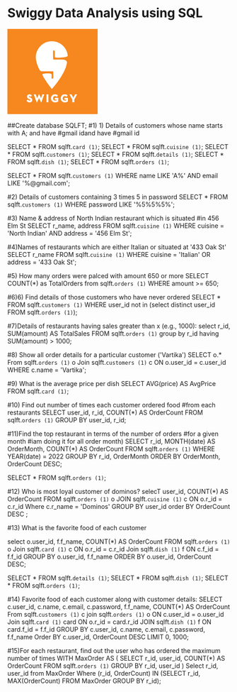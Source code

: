 #  Swiggy Data Analysis using SQL

![sw](https://github.com/Priyaah13/swiggy_sql_project/blob/main/swiggy%20img%20logo.png)


##Create database SQLFT;
#1) 1) Details of customers whose name starts with A; and have
#gmail idand have
#gmail id

SELECT * FROM sqlft.`card (1)`;
SELECT * FROM sqlft.`cuisine (1)`;
SELECT * FROM sqlft.`customers (1)`;
SELECT * FROM sqlft.`details (1)`;
SELECT * FROM sqlft.`dish (1)`;
SELECT * FROM sqlft.`orders (1)`;

SELECT * 
FROM sqlft.`customers (1)`
WHERE name LIKE 'A%' 
AND email LIKE '%@gmail.com';

#2) Details of customers containing 3 times 5 in password
SELECT * FROM sqlft.`customers (1)`
WHERE password LIKE '%5%5%5%';

#3) Name &amp; address of North Indian restaurant which is situated
#in 456 Elm St
SELECT r_name, 
       address 
FROM sqlft.`cuisine (1)`
WHERE cuisine = 'North Indian' 
AND address = '456 Elm St';

#4)Names of restaurants which are either Italian or situated at '433 Oak St'
SELECT r_name 
FROM sqlft.`cuisine (1)`
WHERE cuisine = 'Italian' 
OR address = '433 Oak St';

#5) How many orders were palced with amount 650 or more
SELECT COUNT(*) as TotalOrders 
from sqlft.`orders (1)`
WHERE amount >= 650;

#6)6) Find details of those customers who have never ordered
SELECT * 
FROM sqlft.`customers (1)`
WHERE user_id not in (select distinct user_id FROM sqlft.`orders (1)`);

#7)Details of restaurants having sales greater than x (e.g., 1000):
select r_id, SUM(amount) AS TotalSales 
FROM  sqlft.`orders (1)` 
group by r_id 
having SUM(amount) > 1000;

#8) Show all order details for a particular customer ('Vartika')
SELECT o.* 
From sqlft.`orders (1)` o
Join sqlft.`customers (1)` c
ON o.user_id = c.user_id
WHERE c.name = 'Vartika';

#9) What is the average price per dish
SELECT AVG(price) AS AvgPrice 
FROM sqlft.`card (1)`;

#10) Find out number of times each customer ordered food
#from each restaurants
SELECT user_id, r_id, COUNT(*) AS OrderCount 
FROM sqlft.`orders (1)`
GROUP BY user_id, r_id;

#11)Find the top restaurant in terms of the number of orders 
#for a given month 
#iam doing it for all order month)
SELECT r_id, MONTH(date) AS OrderMonth, COUNT(*) AS OrderCount
FROM sqlft.`orders (1)`
WHERE YEAR(date) = 2022
GROUP BY r_id, OrderMonth
ORDER BY OrderMonth, OrderCount DESC;

SELECT * FROM sqlft.`orders (1)`;

#12) Who is most loyal customer of dominos?
selecT user_id, COUNT(*) AS OrderCount 
FROM sqlft.`orders (1)` o
JOIN sqlft.`cuisine (1)` c ON o.r_id = c.r_id
Where c.r_name = 'Dominos'
GROUP BY user_id 
order BY OrderCount DESC ;

#13) What is the favorite food of each customer


select o.user_id, f.f_name, COUNT(*) AS OrderCount
FROM sqlft.`orders (1)` o
Join sqlft.`card (1)` c ON o.r_id = c.r_id 
Join sqlft.`dish (1)` f ON c.f_id = f.f_id 
GROUP BY o.user_id, f.f_name
ORDER BY o.user_id, OrderCount DESC;


SELECT * FROM sqlft.`details (1)`;
SELECT * FROM sqlft.`dish (1)`;
SELECT * FROM sqlft.`orders (1)`;

#14) Favorite food of each customer along with customer details:
SELECT c.user_id, c.name, c.email, c.password, f.f_name, COUNT(*) AS OrderCount
From sqlft.`customers (1)` c
join sqlft.`orders (1)` o ON c.user_id = o.user_id
Join sqlft.`card (1)` card ON o.r_id = card.r_id
JOIN sqlft.`dish (1)` f ON card.f_id = f.f_id
GROUP BY c.user_id, c.name, c.email, c.password, f.f_name
Order BY c.user_id, OrderCount DESC
LIMIT 0, 1000;

#15)For each restaurant, find out the user who has ordered the maximum number of times
WITH MaxOrder AS (
    SELECT r_id, user_id, COUNT(*) AS OrderCount 
    FROM sqlft.`orders (1)`
    GROUP BY r_id, user_id
)
Select r_id, user_id 
from MaxOrder 
Where (r_id, OrderCount) IN (SELECT r_id, MAX(OrderCount) FROM MaxOrder GROUP BY r_id);
